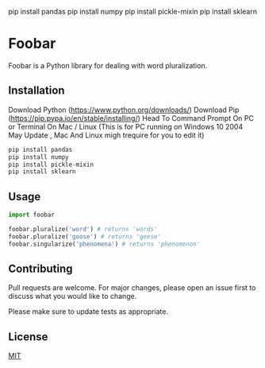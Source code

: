 pip install pandas 
pip install numpy
pip install pickle-mixin 
pip install sklearn 
# Foobar

Foobar is a Python library for dealing with word pluralization.

## Installation
Download Python (https://www.python.org/downloads/)
Download Pip (https://pip.pypa.io/en/stable/installing/)
Head To Command Prompt On PC or Terminal On Mac / Linux (This is for PC running on Windows 10 2004 May Update , Mac And Linux migh trequire for you to edit it)
```python 
pip install pandas 
pip install numpy
pip install pickle-mixin 
pip install sklearn
```


## Usage

```python
import foobar

foobar.pluralize('word') # returns 'words'
foobar.pluralize('goose') # returns 'geese'
foobar.singularize('phenomena') # returns 'phenomenon'
```

## Contributing
Pull requests are welcome. For major changes, please open an issue first to discuss what you would like to change.

Please make sure to update tests as appropriate.

## License
[MIT](https://choosealicense.com/licenses/mit/)
